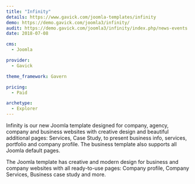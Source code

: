 ```yaml
---
title: "Infinity"
details: https://www.gavick.com/joomla-templates/infinity
demo: https://demo.gavick.com/joomla3/infinity/
audit: https://demo.gavick.com/joomla3/infinity/index.php/news-events
date: 2018-07-08

cms: 
  - Joomla

provider:
  - Gavick

theme_framework: Gavern

pricing:
  - Paid

archetype:
  - Explorer
---
```


Infinity is our new Joomla template designed for company, agency, company and business websites with creative design and beautiful additional pages: Services, Case Study, to present business info, services, portfolio and company profile. The business template also supports all Joomla default pages.

The Joomla template has creative and modern design for business and company websites with all ready-to-use pages: Company profile, Company Services, Business case study and more.
